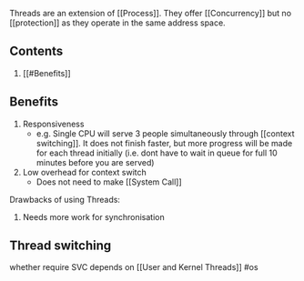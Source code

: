 Threads are an extension of [[Process]]. They offer [[Concurrency]] but no [[protection]] as they operate in the same address space.

## Contents
1. [[#Benefits]]

## Benefits
1. Responsiveness
	- e.g. Single CPU will serve 3 people simultaneously through [[context switching]]. It does not finish faster, but more progress will be made for each thread initially (i.e. dont have to wait in queue for full 10 minutes before you are served)
2. Low overhead for context switch
	- Does not need to make [[System Call]]

Drawbacks of using Threads:
1. Needs more work for synchronisation

## Thread switching
whether require SVC depends on [[User and Kernel Threads]]
#os